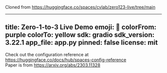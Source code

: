Cloned from https://huggingface.co/spaces/cvlab/zero123-live/tree/main

---
title: Zero-1-to-3 Live Demo
emoji: 🐠
colorFrom: purple
colorTo: yellow
sdk: gradio
sdk_version: 3.22.1
app_file: app.py
pinned: false
license: mit
---

Check out the configuration reference at https://huggingface.co/docs/hub/spaces-config-reference  
Paper is from https://arxiv.org/abs/2303.11328
